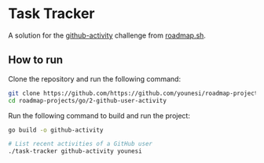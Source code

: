 # Task Tracker

A solution for the [github-activity](https://roadmap.sh/projects/github-user-activity) challenge from [roadmap.sh](https://roadmap.sh/).

## How to run
Clone the repository and run the following command:

```bash
git clone https://github.com/https://github.com/younesi/roadmap-projects/.git
cd roadmap-projects/go/2-github-user-activity
```

Run the following command to build and run the project:

```bash
go build -o github-activity

# List recent activities of a GitHub user 
./task-tracker github-activity younesi

